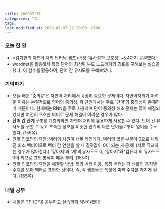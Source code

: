 ```yaml
---

title: 200907_TIL
categories: TIL
tags:
last_modified_at: 2020-09-07 22:20:00 -0500
---
```


### 오늘 한 일

* <김기현의 자연어 처리 딥러닝 캠프> 5장 '유사성과 모호성' ~5.4까지 공부했다.
* wordnet을 활용해서 특정 단어의 최상위 부모 노드까지의 경로를 구해보는 실습을 했다. 이 함수를 활용하여, 단어 간 유사도를 구해보았다.

### 기억하기

* 오늘 배운 '중의성'은 자연어 처리에서 굉장히 중요한 문제이다. 자연어처리가 어려운 이유는 본질적으로 언어의 중의성, 이 단원에서는 주로 '단어'의 중의성이 존재하기 때문이다. 현재에는 RNN을 주로 사용하며 단어 중의성 해소 문제는 많이 해결되었지만 여전히 모호한 의미로 문제 해결이 어려운 경우가 많다. 
* **단어 간 관계 구조**를 계층화하면 자연어 처리에 유용하게 사용할 수 있다. 단어 간 유사도를 구할 수 있고 부족한 정보를 비슷한 관계의 다른 단어들로부터 얻어올 수도 있다. (155쪽)
* 원핫 인코딩의 단점: 벡터의 차원이 너무 커진데다, 벡터의 많은 부분이 0으로 채워진 희소 벡터이므로 벡터 간 연산을 할 때 결괏값이 0이 되는 게 문제! (서로 직교하는 경우가 많아진다.)  '강아지'와 '개'의 유사도도 0, '강아지'와 '컴퓨터'의 유사도도 0이 되므로 표현 방식이 매우 불리. (158쪽)
* 원핫 인코딩의 단점을 해결할 방법: 특징 벡터 이용. 특징 벡터는 각 샘플의 특징별 수치를 모아 벡터로 표현한 것이다. 즉, 각 샘플들은 특징에 따라 수치를 가지게 된다. (165쪽)

### 내일 공부

* 내일은 TF-IDF를 공부하고 실습까지 해봐야겠다!

